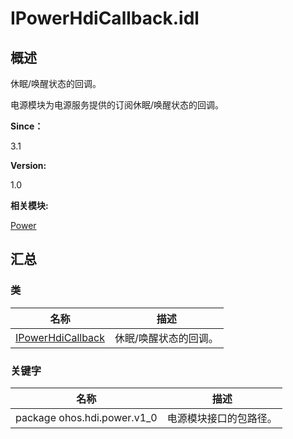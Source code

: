 # IPowerHdiCallback.idl


## **概述**

休眠/唤醒状态的回调。

电源模块为电源服务提供的订阅休眠/唤醒状态的回调。

**Since：**

3.1

**Version:**

1.0

**相关模块:**

[Power](power.md)


## **汇总**


### 类

  | 名称 | 描述 | 
| -------- | -------- |
| [IPowerHdiCallback](interface_i_power_hdi_callback.md) | 休眠/唤醒状态的回调。 | 


### 关键字

  | 名称 | 描述 | 
| -------- | -------- |
| package&nbsp;ohos.hdi.power.v1_0 | 电源模块接口的包路径。 | 
